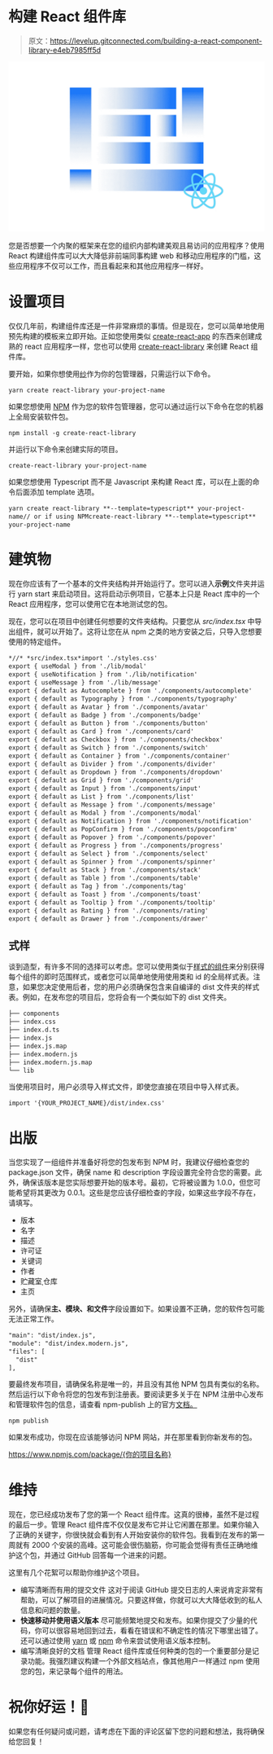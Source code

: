 # 构建 React 组件库

> 原文：<https://levelup.gitconnected.com/building-a-react-component-library-e4eb7985ff5d>

![](img/5be75cecc9003f8ae1f7b9ed05eff3b4.png)

您是否想要一个内聚的框架来在您的组织内部构建美观且易访问的应用程序？使用 React 构建组件库可以大大降低非前端同事构建 web 和移动应用程序的门槛，这些应用程序不仅可以工作，而且看起来和其他应用程序一样好。

# 设置项目

仅仅几年前，构建组件库还是一件非常麻烦的事情。但是现在，您可以简单地使用预先构建的模板来立即开始。正如您使用类似 [create-react-app](https://create-react-app.dev) 的东西来创建成熟的 react 应用程序一样，您也可以使用 [create-react-library](https://www.npmjs.com/package/create-react-library) 来创建 React 组件库。

要开始，如果你想使用[纱](https://yarnpkg.com)作为你的包管理器，只需运行以下命令。

```
yarn create react-library your-project-name
```

如果您想使用 [NPM](https://www.npmjs.com) 作为您的软件包管理器，您可以通过运行以下命令在您的机器上全局安装软件包。

```
npm install -g create-react-library
```

并运行以下命令来创建实际的项目。

```
create-react-library your-project-name
```

如果您想使用 Typescript 而不是 Javascript 来构建 React 库，可以在上面的命令后面添加 template 选项。

```
yarn create react-library **--template=typescript** your-project-name// or if using NPMcreate-react-library **--template=typescript** your-project-name
```

# 建筑物

现在你应该有了一个基本的文件夹结构并开始运行了。您可以进入**示例**文件夹并运行 yarn start 来启动项目。这将启动示例项目，它基本上只是 React 库中的一个 React 应用程序，您可以使用它在本地测试您的包。

现在，您可以在项目中创建任何想要的文件夹结构。只要您从 *src/index.tsx* 中导出组件，就可以开始了。这将让您在从 npm 之类的地方安装之后，只导入您想要使用的特定组件。

```
*//* *src/index.tsx*import './styles.css'
export { useModal } from './lib/modal'
export { useNotification } from './lib/notification'
export { useMessage } from './lib/message'
export { default as Autocomplete } from './components/autocomplete'
export { default as Typography } from './components/typography'
export { default as Avatar } from './components/avatar'
export { default as Badge } from './components/badge'
export { default as Button } from './components/button'
export { default as Card } from './components/card'
export { default as Checkbox } from './components/checkbox'
export { default as Switch } from './components/switch'
export { default as Container } from './components/container'
export { default as Divider } from './components/divider'
export { default as Dropdown } from './components/dropdown'
export { default as Grid } from './components/grid'
export { default as Input } from './components/input'
export { default as List } from './components/list'
export { default as Message } from './components/message'
export { default as Modal } from './components/modal'
export { default as Notification } from './components/notification'
export { default as PopConfirm } from './components/popconfirm'
export { default as Popover } from './components/popover'
export { default as Progress } from './components/progress'
export { default as Select } from './components/select'
export { default as Spinner } from './components/spinner'
export { default as Stack } from './components/stack'
export { default as Table } from './components/table'
export { default as Tag } from './components/tag'
export { default as Toast } from './components/toast'
export { default as Tooltip } from './components/tooltip'
export { default as Rating } from './components/rating'
export { default as Drawer } from './components/drawer'
```

## 式样

谈到造型，有许多不同的选择可以考虑。您可以使用类似于[样式的组件](https://styled-components.com)来分别获得每个组件的即时范围样式，或者您可以简单地使用使用类和 id 的全局样式表。注意，如果您决定使用后者，您的用户必须确保包含来自编译的 dist 文件夹的样式表。例如，在发布您的项目后，您将会有一个类似如下的 dist 文件夹。

```
├── components
├── index.css
├── index.d.ts
├── index.js
├── index.js.map
├── index.modern.js
├── index.modern.js.map
└── lib
```

当使用项目时，用户必须导入样式文件，即使您直接在项目中导入样式表。

```
import '{YOUR_PROJECT_NAME}/dist/index.css'
```

# 出版

当您实现了一组组件并准备好将您的包发布到 NPM 时，我建议仔细检查您的 package.json 文件，确保 name 和 description 字段设置完全符合您的需要。此外，确保该版本是您实际想要开始的版本号。最初，它将被设置为 1.0.0，但您可能希望将其更改为 0.0.1。这些是您应该仔细检查的字段，如果这些字段不存在，请填写。

*   版本
*   名字
*   描述
*   许可证
*   关键词
*   作者
*   贮藏室ˌ仓库
*   主页

另外，请确保**主、模块、**和**文件**字段设置如下。如果设置不正确，您的软件包可能无法正常工作。

```
"main": "dist/index.js",
"module": "dist/index.modern.js",
"files": [
  "dist"
],
```

要最终发布项目，请确保名称是唯一的，并且没有其他 NPM 包具有类似的名称。然后运行以下命令将您的包发布到注册表。要阅读更多关于在 NPM 注册中心发布和管理软件包的信息，请查看 npm-publish 上的官方[文档。](https://docs.npmjs.com/cli/publish)

```
npm publish
```

如果发布成功，你现在应该能够访问 NPM 网站，并在那里看到你新发布的包。

https://www.npmjs.com/package/{你的项目名称}

# 维持

现在，您已经成功发布了您的第一个 React 组件库。这真的很棒，虽然不是过程的最后一步。管理 React 组件库不仅仅是发布它并让它闲置在那里。如果你输入了正确的关键字，你很快就会看到有人开始安装你的软件包。我看到在发布的第一周就有 2000 个安装的高峰。这可能会很伤脑筋，你可能会觉得有责任正确地维护这个包，并通过 GitHub 回答每一个进来的问题。

这里有几个花絮可以帮助你维护这个项目。

*   编写清晰而有用的提交文件
    这对于阅读 GitHub 提交日志的人来说肯定非常有帮助，可以了解项目的进展情况。只要这样做，你就可以大大降低收到的私人信息和问题的数量。
*   **快速移动并使用语义版本** 尽可能频繁地提交和发布。如果你提交了少量的代码，你可以很容易地回到过去，看看在错误和不确定性的情况下哪里出错了。还可以通过使用 [yarn](https://classic.yarnpkg.com/en/docs/cli/version/) 或 [npm](https://docs.npmjs.com/cli/version) 命令来尝试使用语义版本控制。
*   编写清晰良好的文档
    管理 React 组件库或任何种类的包的一个重要部分是记录功能。我强烈建议构建一个外部文档站点，像其他用户一样通过 npm 使用您的包，来记录每个组件的用法。

# 祝你好运！💎

如果您有任何疑问或问题，请考虑在下面的评论区留下您的问题和想法，我将确保给您回复！